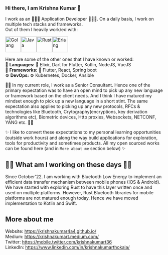 ### Hi there, I am Krishna Kumar 👋

I work as an 🧑🏽‍💻 Application Developer 🧑🏽‍💻. On a daily basis, I work on multiple tech stacks and frameworks.  
Out of them I heavily work/ed with:  
<div align="left"><img width="50mm" height="50mm" alt="Golang" src="https://user-images.githubusercontent.com/13786546/215267143-f1b034f1-e4c8-4f0d-8276-b7de9d3e23d1.png"><img width="50mm" height="50mm" alt="Java"  src="https://user-images.githubusercontent.com/13786546/215267111-004c8764-d0b3-4ae5-86a3-08ee4aaa5a3e.png"><img width="50mm" height="50mm" alt="Rust" src="https://user-images.githubusercontent.com/13786546/215267043-4f4812af-7675-45ce-a698-f7650fedb9b8.png"><img width="50mm" height="50mm" alt="Erlang" src="https://user-images.githubusercontent.com/13786546/215266968-a3d9b4f9-8423-4e47-8784-fc1c6d9889ed.png"></div>

Here are some of the other ones that I have known or worked:   
🌱 **Languages:** 🌱 Elixir, Dart for Flutter, Kotlin, NodeJS, VueJS  
🔭 **Frameworks:** 🔭 Flutter, React, Spring boot  
⚙️ **DevOps:** ⚙️ Kubernetes, Docker, Ansible  

👨‍💻 In my current role, I work as a Senior Consultant. Hence one of the primary expectation was to have an open mind to pick up any new language or framework based on the client needs. And I think I have matured my mindset enough to pick up a new language in a short stint. The same expectation also applies to picking up any new protocols, RFCs & technologies like Bluetooth, Crytography(encryptions, key derivation algorithms etc), Biometric devices, Http proxies, Websockets, NETCONF, YANG etc. 👨‍💻

✨ I like to convert these expectations to my personal learning opportunities (outside work hours) and along the way build applications for exploration, tools for productivity and sometimes products. All my open sourced works can be found here (and in `More about me` section below) ✨

## 🏋️‍♂️ What am I working on these days 🏋️‍♂️
Since October'22. I am working with Bluetooth Low Energy to implement an efficient data transfer mechanism between mobile phones (IOS & Android). We have started with exploring Rust to have this layer written once and used on multiple platforms. However, Rust Bluetooth libraries for mobile platforms are not matured enough today. Hence we have moved implementation to Kotlin and Swift.

## More about me
Website: https://krishnakumar4a4.github.io/  
Medium: https://krishnakumart.medium.com/  
Twitter: https://mobile.twitter.com/krishnakumart36  
LinkedIn: https://www.linkedin.com/in/krishnakumarthokala/  
